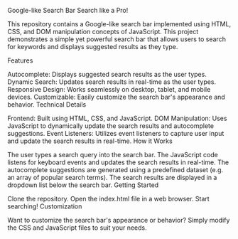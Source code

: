 Google-like Search Bar
Search like a Pro!

This repository contains a Google-like search bar implemented using HTML, CSS, and DOM manipulation concepts of JavaScript. This project demonstrates a simple yet powerful search bar that allows users to search for keywords and displays suggested results as they type.

Features

Autocomplete: Displays suggested search results as the user types.
Dynamic Search: Updates search results in real-time as the user types.
Responsive Design: Works seamlessly on desktop, tablet, and mobile devices.
Customizable: Easily customize the search bar's appearance and behavior.
Technical Details

Frontend: Built using HTML, CSS, and JavaScript.
DOM Manipulation: Uses JavaScript to dynamically update the search results and autocomplete suggestions.
Event Listeners: Utilizes event listeners to capture user input and update the search results in real-time.
How it Works

The user types a search query into the search bar.
The JavaScript code listens for keyboard events and updates the search results in real-time.
The autocomplete suggestions are generated using a predefined dataset (e.g. an array of popular search terms).
The search results are displayed in a dropdown list below the search bar.
Getting Started

Clone the repository.
Open the index.html file in a web browser.
Start searching!
Customization

Want to customize the search bar's appearance or behavior? Simply modify the CSS and JavaScript files to suit your needs.

 

